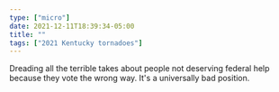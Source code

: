 ```yaml
---
type: ["micro"]
date: 2021-12-11T18:39:34-05:00
title: ""
tags: ["2021 Kentucky tornadoes"]
---
```

Dreading all the terrible takes about people not deserving federal help because they vote the wrong way. It's a universally bad position.
